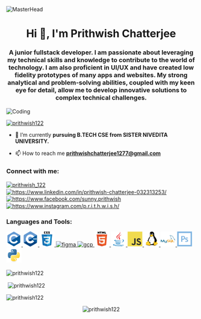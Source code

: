 ![MasterHead](https://user-images.githubusercontent.com/10498744/210012254-234538ff-d198-48aa-8964-37e6fd45d227.gif)
<h1 align="center">Hi 👋, I'm Prithwish Chatterjee</h1>
<h3 align="center">A junior fullstack developer. I am passionate about leveraging my technical skills and knowledge to contribute to the world of technology. I am also proficient in UI/UX and have created low fidelity prototypes of many apps and websites. My strong analytical and problem-solving abilities, coupled with my keen eye for detail, allow me to develop innovative solutions to complex technical challenges.
</h3>
<img align="center" alt="Coding" width="200" src="https://media.tenor.com/DimzPZMypFcAAAAM/laptop.gif">


<p align="left"> <a href="https://github.com/ryo-ma/github-profile-trophy"><img src="https://github-profile-trophy.vercel.app/?username=prithwish122" alt="prithwish122" /></a> </p>



- 🌱 I’m currently **pursuing B.TECH CSE from SISTER NIVEDITA UNIVERSITY.**

- 📫 How to reach me **prithwishchatterjee1277@gmail.com**

<h3 align="left">Connect with me:</h3>
<p align="left">
<a href="https://twitter.com/prithwish_122" target="blank"><img align="center" src="https://raw.githubusercontent.com/rahuldkjain/github-profile-readme-generator/master/src/images/icons/Social/twitter.svg" alt="prithwish_122" height="30" width="40" /></a>
<a href="https://www.linkedin.com/in/prithwish-chatterjee-032313253/" target="blank"><img align="center" src="https://raw.githubusercontent.com/rahuldkjain/github-profile-readme-generator/master/src/images/icons/Social/linked-in-alt.svg" alt="https://www.linkedin.com/in/prithwish-chatterjee-032313253/" height="30" width="40" /></a>
<a href="https://www.facebook.com/sunny.prithwish/" target="blank"><img align="center" src="https://raw.githubusercontent.com/rahuldkjain/github-profile-readme-generator/master/src/images/icons/Social/facebook.svg" alt="https://www.facebook.com/sunny.prithwish" height="30" width="40" /></a>
<a href="https://www.instagram.com/p.r.i.t.h.w.i.s.h/" target="blank"><img align="center" src="https://raw.githubusercontent.com/rahuldkjain/github-profile-readme-generator/master/src/images/icons/Social/instagram.svg" alt="https://www.instagram.com/p.r.i.t.h.w.i.s.h/" height="30" width="40" /></a>
</p>

<h3 align="left">Languages and Tools:</h3>
<p align="left"> <a href="https://www.cprogramming.com/" target="_blank" rel="noreferrer"> <img src="https://raw.githubusercontent.com/devicons/devicon/master/icons/c/c-original.svg" alt="c" width="40" height="40"/> </a> <a href="https://www.w3schools.com/cpp/" target="_blank" rel="noreferrer"> <img src="https://raw.githubusercontent.com/devicons/devicon/master/icons/cplusplus/cplusplus-original.svg" alt="cplusplus" width="40" height="40"/> </a> <a href="https://www.w3schools.com/css/" target="_blank" rel="noreferrer"> <img src="https://raw.githubusercontent.com/devicons/devicon/master/icons/css3/css3-original-wordmark.svg" alt="css3" width="40" height="40"/> </a> <a href="https://www.figma.com/" target="_blank" rel="noreferrer"> <img src="https://www.vectorlogo.zone/logos/figma/figma-icon.svg" alt="figma" width="40" height="40"/> </a> <a href="https://cloud.google.com" target="_blank" rel="noreferrer"> <img src="https://www.vectorlogo.zone/logos/google_cloud/google_cloud-icon.svg" alt="gcp" width="40" height="40"/> </a> <a href="https://www.w3.org/html/" target="_blank" rel="noreferrer"> <img src="https://raw.githubusercontent.com/devicons/devicon/master/icons/html5/html5-original-wordmark.svg" alt="html5" width="40" height="40"/> </a> <a href="https://www.java.com" target="_blank" rel="noreferrer"> <img src="https://raw.githubusercontent.com/devicons/devicon/master/icons/java/java-original.svg" alt="java" width="40" height="40"/> </a> <a href="https://developer.mozilla.org/en-US/docs/Web/JavaScript" target="_blank" rel="noreferrer"> <img src="https://raw.githubusercontent.com/devicons/devicon/master/icons/javascript/javascript-original.svg" alt="javascript" width="40" height="40"/> </a> <a href="https://www.linux.org/" target="_blank" rel="noreferrer"> <img src="https://raw.githubusercontent.com/devicons/devicon/master/icons/linux/linux-original.svg" alt="linux" width="40" height="40"/> </a> <a href="https://www.mysql.com/" target="_blank" rel="noreferrer"> <img src="https://raw.githubusercontent.com/devicons/devicon/master/icons/mysql/mysql-original-wordmark.svg" alt="mysql" width="40" height="40"/> </a> <a href="https://www.photoshop.com/en" target="_blank" rel="noreferrer"> <img src="https://raw.githubusercontent.com/devicons/devicon/master/icons/photoshop/photoshop-line.svg" alt="photoshop" width="40" height="40"/> </a> <a href="https://www.python.org" target="_blank" rel="noreferrer"> <img src="https://raw.githubusercontent.com/devicons/devicon/master/icons/python/python-original.svg" alt="python" width="40" height="40"/> </a> </p>

<p><img align="center" src="https://github-readme-stats.vercel.app/api/top-langs?username=prithwish122&show_icons=true&locale=en&layout=compact" alt="prithwish122" /></p>

<p>&nbsp;<img align="center" src="https://github-readme-stats.vercel.app/api?username=prithwish122&show_icons=true&locale=en" alt="prithwish122" /></p>

<p><img align="center" src="https://github-readme-streak-stats.herokuapp.com/?user=prithwish122&" alt="prithwish122" /></p>


<p align="center"> <img src="https://komarev.com/ghpvc/?username=prithwish122&label=Profile%20views&color=0e75b6&style=flat" alt="prithwish122" /> </p>










